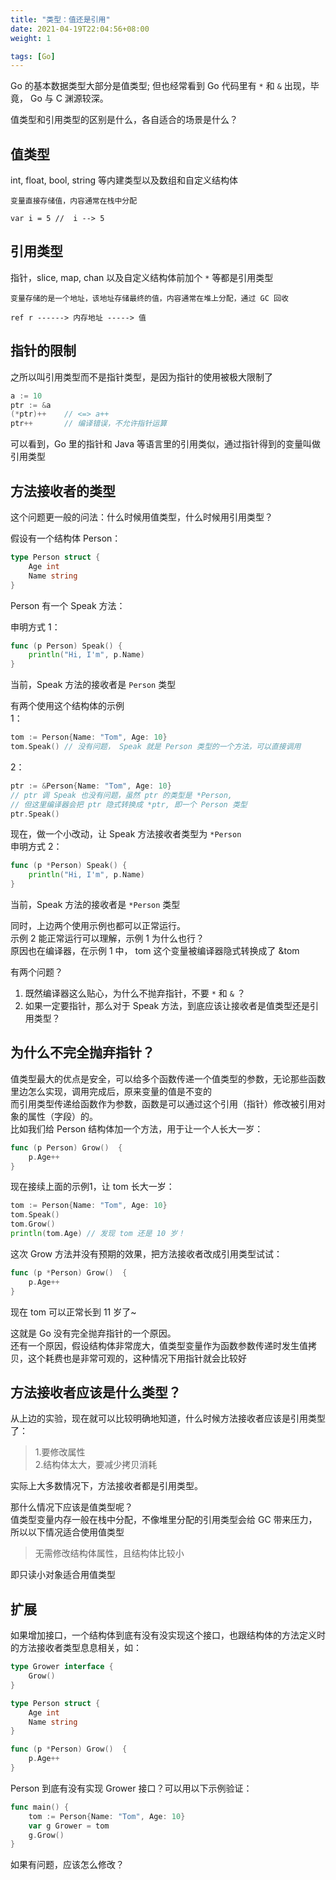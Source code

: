 ```yaml
---
title: "类型：值还是引用"
date: 2021-04-19T22:04:56+08:00
weight: 1

tags: [Go]
---
```


Go 的基本数据类型大部分是值类型; 但也经常看到 Go 代码里有 `*` 和 `&` 出现，毕竟， Go 与 C 渊源较深。

值类型和引用类型的区别是什么，各自适合的场景是什么？

## 值类型

int, float, bool, string 等内建类型以及数组和自定义结构体  

```
变量直接存储值，内容通常在栈中分配

var i = 5 //  i --> 5
```

## 引用类型

指针，slice, map, chan 以及自定义结构体前加个 `*` 等都是引用类型

```
变量存储的是一个地址，该地址存储最终的值，内容通常在堆上分配，通过 GC 回收

ref r ------> 内存地址 -----> 值
```

## 指针的限制

之所以叫引用类型而不是指针类型，是因为指针的使用被极大限制了

```go
a := 10
ptr := &a
(*ptr)++    // <=> a++
ptr++       // 编译错误，不允许指针运算
```

可以看到，Go 里的指针和 Java 等语言里的引用类似，通过指针得到的变量叫做引用类型

## 方法接收者的类型

这个问题更一般的问法：什么时候用值类型，什么时候用引用类型？

假设有一个结构体 Person：

```go
type Person struct {
    Age int
    Name string
}
```

Person 有一个 Speak 方法：

申明方式 1：

```go
func (p Person) Speak() {
    println("Hi, I'm", p.Name)
}
```

当前，Speak 方法的接收者是 `Person` 类型

有两个使用这个结构体的示例  
1：

```go
tom := Person{Name: "Tom", Age: 10}
tom.Speak() // 没有问题， Speak 就是 Person 类型的一个方法，可以直接调用
```

2：

```go
ptr := &Person{Name: "Tom", Age: 10}
// ptr 调 Speak 也没有问题，虽然 ptr 的类型是 *Person, 
// 但这里编译器会把 ptr 隐式转换成 *ptr, 即一个 Person 类型
ptr.Speak()
```

现在，做一个小改动，让 Speak 方法接收者类型为 `*Person`  
申明方式 2：

```go
func (p *Person) Speak() {
    println("Hi, I'm", p.Name)
}
```

当前，Speak 方法的接收者是 `*Person` 类型

同时，上边两个使用示例也都可以正常运行。  
示例 2 能正常运行可以理解，示例 1 为什么也行？  
原因也在编译器，在示例 1 中， tom 这个变量被编译器隐式转换成了 &tom

有两个问题？  

1. 既然编译器这么贴心，为什么不抛弃指针，不要 `*` 和 `&` ？
2. 如果一定要指针，那么对于 Speak 方法，到底应该让接收者是值类型还是引用类型？

## 为什么不完全抛弃指针？

值类型最大的优点是安全，可以给多个函数传递一个值类型的参数，无论那些函数里边怎么实现，调用完成后，原来变量的值是不变的  
而引用类型传递给函数作为参数，函数是可以通过这个引用（指针）修改被引用对象的属性（字段）的。  
比如我们给 Person 结构体加一个方法，用于让一个人长大一岁：

```go
func (p Person) Grow()  {
	p.Age++
}
```

现在接续上面的示例1，让 tom 长大一岁：

```go
tom := Person{Name: "Tom", Age: 10}
tom.Speak()
tom.Grow()
println(tom.Age) // 发现 tom 还是 10 岁！
```

这次 Grow 方法并没有预期的效果，把方法接收者改成引用类型试试：

```go
func (p *Person) Grow()  {
	p.Age++
}
```

现在 tom 可以正常长到 11 岁了~

这就是 Go 没有完全抛弃指针的一个原因。  
还有一个原因，假设结构体非常庞大，值类型变量作为函数参数传递时发生值拷贝，这个耗费也是非常可观的，这种情况下用指针就会比较好

## 方法接收者应该是什么类型？

从上边的实验，现在就可以比较明确地知道，什么时候方法接收者应该是引用类型了：
> 1.要修改属性  
> 2.结构体太大，要减少拷贝消耗

实际上大多数情况下，方法接收者都是引用类型。  

那什么情况下应该是值类型呢？  
值类型变量内存一般在栈中分配，不像堆里分配的引用类型会给 GC 带来压力，所以以下情况适合使用值类型
> 无需修改结构体属性，且结构体比较小

即只读小对象适合用值类型

## 扩展

如果增加接口，一个结构体到底有没有没实现这个接口，也跟结构体的方法定义时的方法接收者类型息息相关，如：

```go
type Grower interface {	
	Grow()
}

type Person struct {
	Age int
	Name string
}

func (p *Person) Grow()  {
	p.Age++
}
```

Person 到底有没有实现 Grower 接口？可以用以下示例验证：

```go
func main() {
	tom := Person{Name: "Tom", Age: 10}	
	var g Grower = tom
	g.Grow()
}
```

如果有问题，应该怎么修改？
